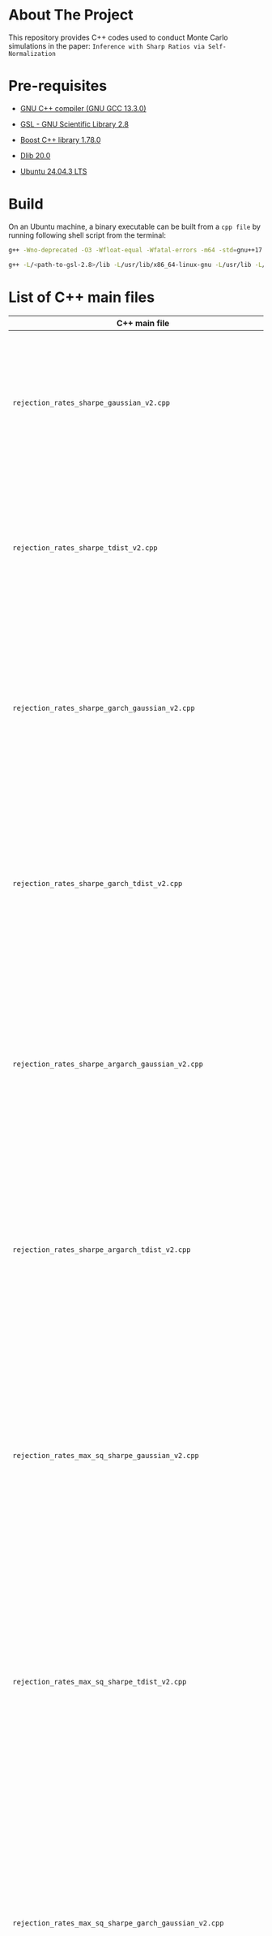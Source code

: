 # About The Project

This repository provides C++ codes used to conduct Monte Carlo simulations in the paper: `Inference with Sharp Ratios via Self-Normalization`

# Pre-requisites

* [GNU C++ compiler (GNU GCC 13.3.0)](https://gcc.gnu.org/)

* [GSL - GNU Scientific Library 2.8](https://www.gnu.org/software/gsl/)

* [Boost C++ library 1.78.0](https://www.boost.org/)

* [Dlib 20.0](https://dlib.net/)

* [Ubuntu 24.04.3 LTS](https://ubuntu.com/)

  

# Build

On an Ubuntu machine, a binary executable can be built from a `cpp file` by running following shell script from the terminal:

```sh
g++ -Wno-deprecated -O3 -Wfloat-equal -Wfatal-errors -m64 -std=gnu++17 -fopenmp -ldlib -lX11 -lpthread -lboost_thread -Wunknown-pragmas -Wall -Waggressive-loop-optimizations -mavx2 -march=native -mtune=native -I/<path-to-the-folder-containing-source-codes>/ -I/usr/include -I/usr/lib/gcc/x86_64-linux-gnu/4.9.3/include -I/<path-to-gsl-2.8>/include -I/usr/local/include -I/<path-to-dlib-20.0-library>/include -c/<path-to-the-folder-containing-source-codes>/CPP/<main file with extension *.cpp> -o .objs/main.o

g++ -L/<path-to-gsl-2.8>/lib -L/usr/lib/x86_64-linux-gnu -L/usr/lib -L/<path-to-dlib-20.0-library>/lib -o <name-of-the-binary-to-be-built> .objs/main.o  -fopenmp -O3 -m64 -lgsl -lgslcblas -lm -fopenmp -lpthread -lboost_thread -lX11 -ldlib -lblas -llapack  -lgsl -lgslcblas -lm
```

# List of C++ main files

| C++ main file                                                | Description                                                  |
| ------------------------------------------------------------ | ------------------------------------------------------------ |
| `rejection_rates_sharpe_gaussian_v2.cpp`                     | to calculate size and power of the tests for the equality between two Sharpe ratios when random samples are drawn from a bivariate Gaussian distribution |
| `rejection_rates_sharpe_tdist_v2.cpp`                        | to calculate size and power of the tests for the equality between two Sharpe ratios when random samples are drawn from a bivariate Student's *t* distribution |
| `rejection_rates_sharpe_garch_gaussian_v2.cpp`               | to calculate size and power of the tests for the equality between two Sharpe ratios when random samples are drawn from a bivariate GARCH(1,1) process with Gaussian innovation |
| `rejection_rates_sharpe_garch_tdist_v2.cpp`                  | to calculate size and power of the tests for the equality between two Sharpe ratios when random samples are drawn from a bivariate GARCH(1,1) process with Student's *t* innovation |
| `rejection_rates_sharpe_argarch_gaussian_v2.cpp`             | to calculate size and power of the tests for the equality between two Sharpe ratios when random samples are drawn from a bivariate AR(1)-GARCH(1,1) process with Gaussian innovation |
| `rejection_rates_sharpe_argarch_tdist_v2.cpp`                | to calculate size and power of the tests for the equality between two Sharpe ratios when random samples are drawn from a bivariate AR(1)-GARCH(1,1) process with Student *t* innovation |
| `rejection_rates_max_sq_sharpe_gaussian_v2.cpp`              | to calculate size and power of the tests for the equality between the maximum squared Sharpe ratios of  two non-nested sets of traded factors when random samples are drawn from a multivariate Gaussian distribution |
| `rejection_rates_max_sq_sharpe_tdist_v2.cpp`                 | to calculate size and power of the tests for the equality between the maximum squared Sharpe ratios of  two non-nested sets of traded factors when random samples are drawn from a multivariate Student's *t* distribution |
| `rejection_rates_max_sq_sharpe_garch_gaussian_v2.cpp`        | to calculate size and power of the tests for the equality between the maximum squared Sharpe ratios of  two non-nested sets of traded factors when random samples are drawn from a multivariate GARCH(1,1) process with Gaussian innovation |
| `rejection_rates_max_sq_sharpe_garch_tdist_v2.cpp`           | to calculate size and power of the tests for the equality between the maximum squared Sharpe ratios of  two non-nested sets of traded factors when random samples are drawn from a multivariate GARCH(1,1) process with Student's *t* innovation |
| `rejection_rates_max_sq_sharpe_argarch_gaussian_v2.cpp`      | to calculate size and power of the tests for the equality between the maximum squared Sharpe ratios of  two non-nested sets of traded factors when random samples are drawn from a multivariate AR(1)-GARCH(1,1) process with Gaussian innovation |
| `rejection_rates_max_sq_sharpe_argarch_tdist_v2.cpp`         | to calculate size and power of the tests for the equality between the maximum squared Sharpe ratios of  two non-nested sets of traded factors when random samples are drawn from a multivariate AR(1)-GARCH(1,1) process with Student's *t* innovation |
| `rejection_rates_max_sq_sharpe_mimicking_gaussian_v2.cpp`    | to calculate size and power of the tests for the equality between the maximum squared Sharpe ratios of  two non-nested sets of non-traded factors when random samples are drawn from a multivariate Gaussian distribution |
| `rejection_rates_max_sq_sharpe_mimicking_tdist_v2.cpp`       | to calculate size and power of the tests for the equality between the maximum squared Sharpe ratios of  two non-nested sets of non-traded factors when random samples are drawn from a multivariate Student's *t* distribution |
| `rejection_rates_max_sq_sharpe_mimicking_garch_gaussian_v2.cpp` | to calculate size and power of the tests for the equality between the maximum squared Sharpe ratios of  two non-nested sets of non-traded factors when random samples are drawn from a multivariate GARCH(1,1) process with Gaussian innovation |
| `rejection_rates_max_sq_sharpe_mimicking_garch_tdist_v2.cpp` | to calculate size and power of the tests for the equality between the maximum squared Sharpe ratios of  two non-nested sets of non-traded factors when random samples are drawn from a multivariate GARCH(1,1) process with Student's *t* innovation |
| `rejection_rates_max_sq_sharpe_mimicking_argarch_gaussian_v2.cpp` | to calculate size and power of the tests for the equality between the maximum squared Sharpe ratios of  two non-nested sets of non-traded factors when random samples are drawn from a multivariate AR(1)-GARCH(1,1) process with Gaussian innovation |
| `rejection_rates_max_sq_sharpe_mimicking_argarch_tdist_v2.cpp` | to calculate size and power of the tests for the equality between the maximum squared Sharpe ratios of  two non-nested sets of non-traded factors when random samples are drawn from a multivariate AR(1)-GARCH(1,1) process with Student's *t* innovation |

All the graphs reported in the paper are generated by the Jupyter Notebook: `plots_v2.ipynb`.

# License

Distributed under the MIT License. See `LICENSE.txt` for more information.

# Contact

Ba Chu -  ba.chu@carleton.ca

Project Link: [https://github.com/wave1122/SNSharpeRatio](https://github.com/wave1122/SNSharpeRatio)
